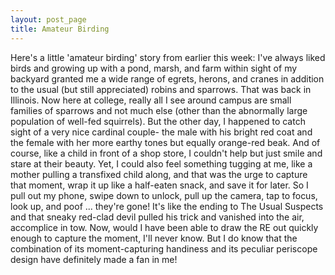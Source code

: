 ```yaml
---
layout: post_page
title: Amateur Birding 
---
```


Here's a little 'amateur birding' story from earlier this week: I've always liked birds and growing up with a pond, marsh, and farm within sight of my backyard granted me a wide range of egrets, herons, and cranes in addition to the usual (but still appreciated) robins and sparrows. That was back in Illinois. Now here at college, really all I see around campus are small families of sparrows and not much else (other than the abnormally large population of well-fed squirrels). But the other day, I happened to catch sight of a very nice cardinal couple- the male with his bright red coat and the female with her more earthy tones but equally orange-red beak. And of course, like a child in front of a shop store, I couldn't help but just smile and stare at their beauty. Yet, I could also feel something tugging at me, like a mother pulling a transfixed child along, and that was the urge to capture that moment, wrap it up like a half-eaten snack, and save it for later. So I pull out my phone, swipe down to unlock, pull up the camera, tap to focus, look up, and poof ... they're gone! It's like the ending to The Usual Suspects and that sneaky red-clad devil pulled his trick and vanished into the air, accomplice in tow. Now, would I have been able to draw the RE out quickly enough to capture the moment, I'll never know. But I do know that the combination of its moment-capturing handiness and its peculiar periscope design have definitely made a fan in me! 